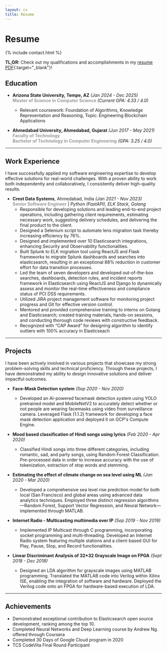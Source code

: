 ```yaml
---
layout: cv
title: Resume
---
```


# Resume

{% include contact.html %}

**TL;DR:** Check out my qualifications and accomplishments in my [resume PDF](http://rajvi-patel.github.io/resume/){:target="_blank"}!

## Education

- **Arizona State University, Tempe, AZ** *(Jan 2024 - Dec 2025)* <br>
  <span style="font-weight: bold; color: #999;">Master of Science in Computer Science</span> *(Current GPA: 4.33 / 4.0)*
  - Relevant coursework: Foundation of Algorithms, Knowledge Representation and Reasoning, Topic: Engineering Blockchain Applications

- **Ahmedabad University, Ahmedabad, Gujarat** *(Jun 2017 - May 2021)* <br>
  <span style="font-weight: bold; color: #999;">Faculty of Technology</span> <br>
  <span style="font-weight: bold; color: #999;">Bachelor of Technology in Computer Engineering</span> *(GPA: 3.25 / 4.0)*

---

## Work Experience

I have successfully applied my software engineering expertise to develop effective solutions for real-world challenges. With a proven ability to work both independently and collaboratively, I consistently deliver high-quality results.

- **Crest Data Systems**, Ahmedabad, India *(Jan 2021 - Nov 2023)* <br>
  <span style="font-weight: bold; color: #999;">Senior Software Engineer</span> | *Python (FastAPI), ELK Stack, Golang*
  - Responsible for developing solutions and leading end-to-end project operations, including gathering client requirements, estimating necessary work, suggesting delivery schedules, and delivering the final product to the client.
  - Designed a Selenium script to automate lens migration task thereby increasing efficiency by 76%.
  - Designed and implemented over 10 Elasticsearch integrations, enhancing Security and Observability functionalities.
  - Built Splunk to ELK migration tool using ReactJS and Flask frameworks to migrate Splunk dashboards and searches into elasticsearch, resulting in an exceptional 88% reduction in customer effort for data transition processes.
  - Led the team of seven developers and developed out-of-the-box searches, dashboards, detection rules, and incident reports framework in Elasticsearch using ReactJS and Django to dynamically assess and monitor the real-time effectiveness and compliance status of PCI DSS requirements.
  - Utilized JIRA project management software for monitoring project progress and Git for effective version control.
  - Mentored and provided comprehensive training to interns on Golang and Elasticsearch; created training materials, hands-on sessions, and conducting thorough code reviews with constructive feedback.
  - Recognized with “CAP Award” for designing algorithm to identify outliers with 100% accuracy in Elasticseach

---

## Projects

I have been actively involved in various projects that showcase my strong problem-solving skills and technical proficiency. Through these projects, I have demonstrated my ability to design innovative solutions and deliver impactful outcomes.

- **Face‐Mask Detection system** *(Sep 2020 - Nov 2020)*<br>
  - Developed an AI-powered facemask detection system using YOLO pretrained model and MobileNetV2 to accurately detect whether or not people are wearing facemasks using video from surveillance camera. Leveraged Flask (1.1.2) framework for developing a face mask detection application and deployed it on GCP's Compute Engine.

- **Mood based classification of Hindi songs using lyrics** *(Feb 2020 - Apr 2020)*<br>
  - Classified Hindi songs into three different categories, including romantic, sad, and party songs, using Random Forest Classification. Pre-processed data in order to increase accuracy with the use of tokenization, extraction of stop words and stemming.

- **Estimating the effect of climate change on sea level using ML** *(Jan 2020 - Mar 2020)*<br>
  - Developed a comprehensive sea level rise prediction model for both local (San Francisco) and global areas using advanced data analytics techniques. Employed three distinct regression algorithms—Random Forest, Support Vector Regression, and Neural Network—implemented through MATLAB.

- **Internet Radio - Multicasting multimedia over IP** *(Sep 2019 - Nov 2019)*<br>
  - Implemented IP Multicast through C programming, incorporating socket programming and multi-threading. Developed an Internet Radio system featuring multiple stations and a client-based GUI for Play, Pause, Stop, and Record functionalities.

- **Linear Discriminant Analysis of 32\*32 Grayscale Image on FPGA** *(Sept 2018 - Dec 2018)*<br>
  - Designed an LDA algorithm for grayscale images using MATLAB programming. Translated the MATLAB code into Verilog within Xilinx ISE, enabling the integration of software and hardware. Deployed the Verilog code onto an FPGA for hardware-based execution of LDA.

---

## Achievements

- Demonstrated exceptional contribution to Elasticsearch open source development, ranking among the top 10.
- Completed Neural Networks and Deep Learning course by Andrew Ng. offered through Coursera
- Completed 30 Days of Google Cloud program in 2020
- TCS CodeVita Final Round Participant

<!-- - **Project Name** *(Month YYYY)*<br>
  *Tech Stack*
  - Bullet 1
  - Bullet 2 -->

